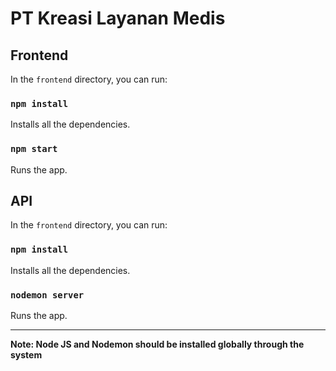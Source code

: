 # PT Kreasi Layanan Medis

## Frontend
In the `frontend` directory, you can run:

### `npm install`
Installs all the dependencies.

### `npm start`
Runs the app.

## API
In the `frontend` directory, you can run:

### `npm install`
Installs all the dependencies.

### `nodemon server`
Runs the app.

---

**Note: Node JS and Nodemon should be installed globally through the system**
